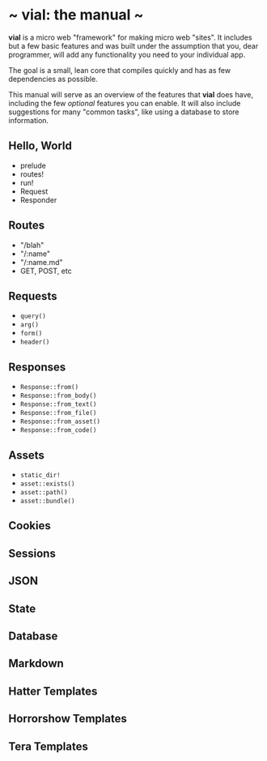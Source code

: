 # ~ vial: the manual ~

**vial** is a micro web "framework" for making micro web "sites". It
includes but a few basic features and was built under the assumption
that you, dear programmer, will add any functionality you need to your
individual app.

The goal is a small, lean core that compiles quickly and has as few
dependencies as possible.

This manual will serve as an overview of the features that **vial**
does have, including the few _optional_ features you can enable. It
will also include suggestions for many "common tasks", like using a
database to store information.

## Hello, World

- prelude
- routes!
- run!
- Request
- Responder

## Routes

- "/blah"
- "/:name"
- "/:name.md"
- GET, POST, etc

## Requests

- `query()`
- `arg()`
- `form()`
- `header()`

## Responses

- `Response::from()`
- `Response::from_body()`
- `Response::from_text()`
- `Response::from_file()`
- `Response::from_asset()`
- `Response::from_code()`

## Assets

- `static_dir!`
- `asset::exists()`
- `asset::path()`
- `asset::bundle()`

## Cookies

## Sessions

## JSON

## State

## Database

## Markdown

## Hatter Templates

## Horrorshow Templates

## Tera Templates
